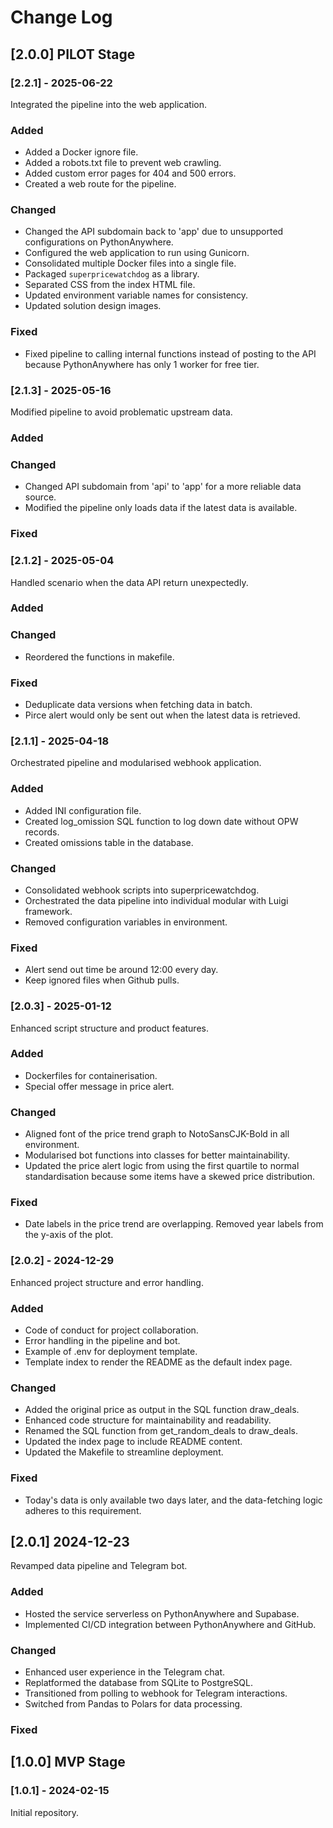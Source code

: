 # Change Log

## [2.0.0] PILOT Stage

### [2.2.1] - 2025-06-22
Integrated the pipeline into the web application.
### Added
- Added a Docker ignore file.
- Added a robots.txt file to prevent web crawling.
- Added custom error pages for 404 and 500 errors.
- Created a web route for the pipeline.
### Changed
- Changed the API subdomain back to 'app' due to unsupported configurations on PythonAnywhere.
- Configured the web application to run using Gunicorn.
- Consolidated multiple Docker files into a single file.
- Packaged `superpricewatchdog` as a library.
- Separated CSS from the index HTML file.
- Updated environment variable names for consistency.
- Updated solution design images.
### Fixed
- Fixed pipeline to calling internal functions instead of posting to the API because PythonAnywhere has only 1 worker for free tier.

### [2.1.3] - 2025-05-16
Modified pipeline to avoid problematic upstream data.
### Added
### Changed
- Changed API subdomain from 'api' to 'app' for a more reliable data source.
- Modified the pipeline only loads data if the latest data is available.
### Fixed

### [2.1.2] - 2025-05-04
Handled scenario when the data API return unexpectedly.
### Added
### Changed
- Reordered the functions in makefile.
### Fixed
- Deduplicate data versions when fetching data in batch.
- Pirce alert would only be sent out when the latest data is retrieved.

### [2.1.1] - 2025-04-18
Orchestrated pipeline and modularised webhook application.
### Added
- Added INI configuration file.
- Created log_omission SQL function to log down date without OPW records.
- Created omissions table in the database.
### Changed
- Consolidated webhook scripts into superpricewatchdog.
- Orchestrated the data pipeline into individual modular with Luigi framework.
- Removed configuration variables in environment.
### Fixed
- Alert send out time be around 12:00 every day.
- Keep ignored files when Github pulls.

### [2.0.3] - 2025-01-12
Enhanced script structure and product features.
### Added
- Dockerfiles for containerisation.
- Special offer message in price alert.
### Changed
- Aligned font of the price trend graph to NotoSansCJK-Bold in all environment.
- Modularised bot functions into classes for better maintainability.
- Updated the price alert logic from using the first quartile to normal standardisation because some items have a skewed price distribution.
### Fixed
- Date labels in the price trend are overlapping. Removed year labels from the y-axis of the plot.

### [2.0.2] - 2024-12-29
Enhanced project structure and error handling.
### Added
- Code of conduct for project collaboration.
- Error handling in the pipeline and bot.
- Example of .env for deployment template.
- Template index to render the README as the default index page.
### Changed
- Added the original price as output in the SQL function draw_deals.
- Enhanced code structure for maintainability and readability.
- Renamed the SQL function from get_random_deals to draw_deals.
- Updated the index page to include README content.
- Updated the Makefile to streamline deployment.
### Fixed
- Today's data is only available two days later, and the data-fetching logic adheres to this requirement.

## [2.0.1] 2024-12-23
Revamped data pipeline and Telegram bot.
### Added
- Hosted the service serverless on PythonAnywhere and Supabase.
- Implemented CI/CD integration between PythonAnywhere and GitHub.
### Changed
- Enhanced user experience in the Telegram chat.
- Replatformed the database from SQLite to PostgreSQL.
- Transitioned from polling to webhook for Telegram interactions.
- Switched from Pandas to Polars for data processing.
### Fixed


## [1.0.0] MVP Stage

### [1.0.1] - 2024-02-15
Initial repository.
